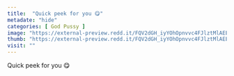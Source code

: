 ```yaml
---
title:  "Quick peek for you 😋"
metadate: "hide"
categories: [ God Pussy ]
image: "https://external-preview.redd.it/FQV2dGH_iyYOhOpnvvc4FJlztMlAEEaEggB46J7H1tU.jpg?auto=webp&s=5128a9ee92c1d1f87ed099bbc62adc8d6e193194"
thumb: "https://external-preview.redd.it/FQV2dGH_iyYOhOpnvvc4FJlztMlAEEaEggB46J7H1tU.jpg?width=320&crop=smart&auto=webp&s=c9d5b26647c041f1c330b7bc0d922f7c876e5de0"
visit: ""
---
```

Quick peek for you 😋
